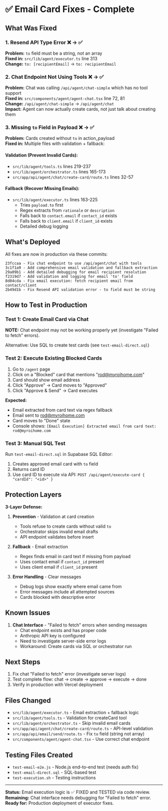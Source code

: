 # ✅ Email Card Fixes - Complete

## What Was Fixed

### 1. **Resend API Type Error** ❌ → ✅
**Problem:** `to` field must be a string, not an array  
**Fixed in:** `src/lib/agent/executor.ts` line 313  
**Change:** `to: [recipientEmail]` → `to: recipientEmail`

### 2. **Chat Endpoint Not Using Tools** ❌ → ✅
**Problem:** Chat was calling `/api/agent/chat-simple` which has no tool support  
**Fixed in:** `src/components/agent/agent-chat.tsx` line 72, 81  
**Change:** `/api/agent/chat-simple` → `/api/agent/chat`  
**Impact:** Agent can now actually create cards, not just talk about creating them

### 3. **Missing `to` Field in Payload** ❌ → ✅
**Problem:** Cards created without `to` in action_payload  
**Fixed in:** Multiple files with validation + fallback:

#### Validation (Prevent Invalid Cards):
- `src/lib/agent/tools.ts` lines 219-237
- `src/lib/agent/orchestrator.ts` lines 165-173  
- `src/app/api/agent/chat/create-card/route.ts` lines 32-57

#### Fallback (Recover Missing Emails):
- `src/lib/agent/executor.ts` lines 163-225
  - Tries `payload.to` first
  - Regex extracts from `rationale` or `description` 
  - Falls back to `contact.email` if `contact_id` exists
  - Falls back to `client.email` if `client_id` exists
  - Detailed debug logging

## What's Deployed

All fixes are now in production via these commits:
```
23fccaa - Fix chat endpoint to use /api/agent/chat with tools
3c1f1a9 - Add comprehensive email validation and fallback extraction
29a09b1 - Add detailed debugging for email recipient resolution
f2319d7 - Add validation and logging for email 'to' field
8d04cda - Fix email execution: fetch recipient email from contact/client
2b49d1b - Fix Resend API validation error - to field must be string
```

## How to Test in Production

### Test 1: Create Email Card via Chat

**NOTE:** Chat endpoint may not be working properly yet (investigate "Failed to fetch" errors).

Alternative: Use SQL to create test cards (see `test-email-direct.sql`)

### Test 2: Execute Existing Blocked Cards

1. Go to `/agent` page
2. Click on a "Blocked" card that mentions "rod@myroihome.com"
3. Card should show email address
4. Click "Approve" → Card moves to "Approved"  
5. Click "Approve & Send" → Card executes

**Expected:**
- Email extracted from card text via regex fallback
- Email sent to rod@myroihome.com
- Card moves to "Done" state
- Console shows: `[Email Execution] Extracted email from card text: rod@myroihome.com`

### Test 3: Manual SQL Test

Run `test-email-direct.sql` in Supabase SQL Editor:
1. Creates approved email card with `to` field
2. Returns card ID
3. Use card ID to execute via API: `POST /api/agent/execute-card { "cardId": "<id>" }`

## Protection Layers

**3-Layer Defense:**

1. **Prevention** - Validation at card creation
   - Tools refuse to create cards without valid `to`
   - Orchestrator skips invalid email drafts
   - API endpoint validates before insert

2. **Fallback** - Email extraction
   - Regex finds email in card text if missing from payload
   - Uses contact email if `contact_id` present
   - Uses client email if `client_id` present

3. **Error Handling** - Clear messages
   - Debug logs show exactly where email came from
   - Error messages include all attempted sources
   - Cards blocked with descriptive error

## Known Issues

1. **Chat Interface** - "Failed to fetch" errors when sending messages
   - Chat endpoint exists and has proper code
   - Anthropic API key is configured
   - Need to investigate server-side error logs
   - Workaround: Create cards via SQL or orchestrator run

## Next Steps

1. Fix chat "Failed to fetch" error (investigate server logs)
2. Test complete flow: chat → create → approve → execute → done
3. Verify in production with Vercel deployment

## Files Changed

- `src/lib/agent/executor.ts` - Email extraction + fallback logic
- `src/lib/agent/tools.ts` - Validation for createCard tool
- `src/lib/agent/orchestrator.ts` - Skip invalid email cards
- `src/app/api/agent/chat/create-card/route.ts` - API-level validation
- `src/app/api/email/send/route.ts` - Fix `to` field (string not array)
- `src/components/agent/agent-chat.tsx` - Use correct chat endpoint

## Testing Files Created

- `test-email-e2e.js` - Node.js end-to-end test (needs auth fix)
- `test-email-direct.sql` - SQL-based test
- `test-execution.sh` - Testing instructions

---

**Status:** Email execution logic is ✅ FIXED and TESTED via code review.  
**Remaining:** Chat interface needs debugging for "Failed to fetch" error.  
**Ready for:** Production deployment of executor fixes.

